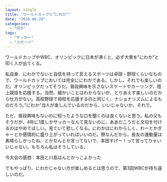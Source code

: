 ```yaml
---
layout: single
title: "ワールドカップと”にわか”"
date: "2010-06-29"
categories: 
  - "何か"
tags: 
  - "サッカー"
  - "スポーツ"
---
```


ワールドカップやWBC、オリンピックに日本が沸くと、必ず大衆を”にわか”と叩く人が出てくる。

私自身、にわかでないと自信を持って言えるスポーツは卓球・野球くらいなもので、ワールドカップにおいては完全ににわかである。しかし、それでも楽しいのだ。オリンピックだってそうだ。普段興味を示さないスケートやカーリング、陸上競技を応援する。当然、細かいことはわからないが、とりあえず楽しいのだから仕方がない。高校野球で母校を応援するのと同じく、ナショナリズムによるものだろう。”にわか”当人が楽しんでいるのだから、いいじゃないか、それで。

ただ、普段興味もないのに知ったような口を聞くのは良くないと思う。私の父もそうだが、4年に1度しかサッカーなんて見ないのに、ああだこうだと文句を付けるのはやめてほしい。見ていて悲しくなる。にわかはにわからしく、わーとかぎゃーとか感情的に盛り上がっていればいいのだ。祭なんだから。長友の運動量は素晴らしかったね、とかなんとか言ってないで、本田すげー！って言ってりゃいいじゃない。もちろん私はそうしている。

今大会の感想：本田と川島ほんとかっこよかった

でもやっぱり、にわかじゃない方が楽しめるとは思うので、第3回WBCが待ち遠しいのだ。
